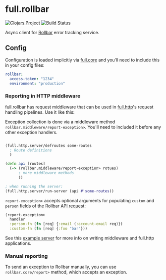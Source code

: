 # full.rollbar

[![Clojars Project](https://img.shields.io/clojars/v/fullcontact/full.rollbar.svg)](https://clojars.org/fullcontact/full.rollbar)
[![Build Status](https://travis-ci.org/fullcontact/full.rollbar.svg?branch=master)](https://travis-ci.org/fullcontact/full.rollbar)

Async client for [Rollbar](https://rollbar.com) error tracking service.


## Config

Configuration is loaded implicitly via [full.core](https://github.com/fullcontact/full.core)
and you'll need to include this in your config files:

```yaml
rollbar:
  access-token: "1234"
  environment: "production"
```


### Reporting in HTTP middleware

full.rollbar has request middleware that can be used in [full.http](https://github.com/fullcontact/full.http)'s request handling
pipelines. Use it like this:

Exception collection is done via a middleware method `rollbar.middleware/report-exception>`. You'll need to included it
before any other exception handlers.

```clojure

(full.http.server/defroutes some-routes
  ; Route definitions
  )

(defn api [routes]
  (-> (rollbar.middleware/report-exception> rotues)
      ; more middleware methods
      ))

; when running the server:
(full.http.server/run-server (api #'some-routes))
```

`report-exception>` accepts optional arguments for populating `custom` and
`person` fields of the Rollbar [API request](https://rollbar.com/docs/api/items_post/):

```clojure
(report-exception>
  handler
  :person-fn (fn [req] {:email (:account-email req)})
  :custom-fn (fn [req] {:foo "bar"}))
```

See this [example server](https://github.com/fullcontact/full.bootstrap/blob/master/examples/http-service/src/example/api.clj) for more info
on writing middleware and full.http applications.


### Manual reporting

To send an exception to Rollbar manually, you can use `rollbar.core/report>`
method, which accepts an exception.
